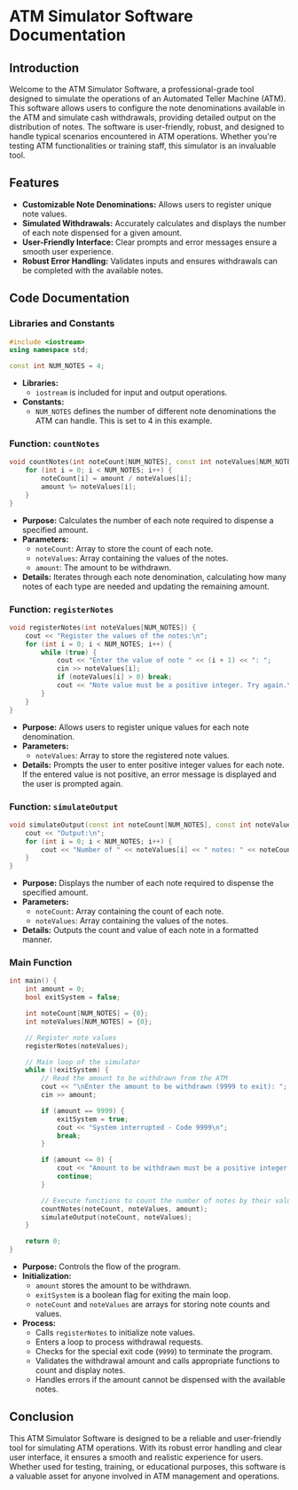 # ATM Simulator Software Documentation

## Introduction

Welcome to the ATM Simulator Software, a professional-grade tool designed to simulate the operations of an Automated Teller Machine (ATM). This software allows users to configure the note denominations available in the ATM and simulate cash withdrawals, providing detailed output on the distribution of notes. The software is user-friendly, robust, and designed to handle typical scenarios encountered in ATM operations. Whether you're testing ATM functionalities or training staff, this simulator is an invaluable tool.

## Features

- **Customizable Note Denominations:** Allows users to register unique note values.
- **Simulated Withdrawals:** Accurately calculates and displays the number of each note dispensed for a given amount.
- **User-Friendly Interface:** Clear prompts and error messages ensure a smooth user experience.
- **Robust Error Handling:** Validates inputs and ensures withdrawals can be completed with the available notes.

## Code Documentation

### Libraries and Constants

```cpp
#include <iostream>
using namespace std;

const int NUM_NOTES = 4;
```

- **Libraries:**
  - `iostream` is included for input and output operations.
- **Constants:**
  - `NUM_NOTES` defines the number of different note denominations the ATM can handle. This is set to 4 in this example.

### Function: `countNotes`

```cpp
void countNotes(int noteCount[NUM_NOTES], const int noteValues[NUM_NOTES], int amount) {
    for (int i = 0; i < NUM_NOTES; i++) {
        noteCount[i] = amount / noteValues[i];
        amount %= noteValues[i];
    }
}
```

- **Purpose:** Calculates the number of each note required to dispense a specified amount.
- **Parameters:**
  - `noteCount`: Array to store the count of each note.
  - `noteValues`: Array containing the values of the notes.
  - `amount`: The amount to be withdrawn.
- **Details:** Iterates through each note denomination, calculating how many notes of each type are needed and updating the remaining amount.

### Function: `registerNotes`

```cpp
void registerNotes(int noteValues[NUM_NOTES]) {
    cout << "Register the values of the notes:\n";
    for (int i = 0; i < NUM_NOTES; i++) {
        while (true) {
            cout << "Enter the value of note " << (i + 1) << ": ";
            cin >> noteValues[i];
            if (noteValues[i] > 0) break;
            cout << "Note value must be a positive integer. Try again.\n";
        }
    }
}
```

- **Purpose:** Allows users to register unique values for each note denomination.
- **Parameters:** 
  - `noteValues`: Array to store the registered note values.
- **Details:** Prompts the user to enter positive integer values for each note. If the entered value is not positive, an error message is displayed and the user is prompted again.

### Function: `simulateOutput`

```cpp
void simulateOutput(const int noteCount[NUM_NOTES], const int noteValues[NUM_NOTES]) {
    cout << "Output:\n";
    for (int i = 0; i < NUM_NOTES; i++) {
        cout << "Number of " << noteValues[i] << " notes: " << noteCount[i] << "\n";
    }
}
```

- **Purpose:** Displays the number of each note required to dispense the specified amount.
- **Parameters:**
  - `noteCount`: Array containing the count of each note.
  - `noteValues`: Array containing the values of the notes.
- **Details:** Outputs the count and value of each note in a formatted manner.

### Main Function

```cpp
int main() {
    int amount = 0;
    bool exitSystem = false;

    int noteCount[NUM_NOTES] = {0};
    int noteValues[NUM_NOTES] = {0};

    // Register note values
    registerNotes(noteValues);

    // Main loop of the simulator
    while (!exitSystem) {
        // Read the amount to be withdrawn from the ATM
        cout << "\nEnter the amount to be withdrawn (9999 to exit): ";
        cin >> amount;

        if (amount == 9999) {
            exitSystem = true;
            cout << "System interrupted - Code 9999\n";
            break;
        }

        if (amount <= 0) {
            cout << "Amount to be withdrawn must be a positive integer. Try again.\n";
            continue;
        }

        // Execute functions to count the number of notes by their value
        countNotes(noteCount, noteValues, amount);
        simulateOutput(noteCount, noteValues);
    }

    return 0;
}
```

- **Purpose:** Controls the flow of the program.
- **Initialization:**
  - `amount` stores the amount to be withdrawn.
  - `exitSystem` is a boolean flag for exiting the main loop.
  - `noteCount` and `noteValues` are arrays for storing note counts and values.
- **Process:**
  - Calls `registerNotes` to initialize note values.
  - Enters a loop to process withdrawal requests.
  - Checks for the special exit code (`9999`) to terminate the program.
  - Validates the withdrawal amount and calls appropriate functions to count and display notes.
  - Handles errors if the amount cannot be dispensed with the available notes.

## Conclusion

This ATM Simulator Software is designed to be a reliable and user-friendly tool for simulating ATM operations. With its robust error handling and clear user interface, it ensures a smooth and realistic experience for users. Whether used for testing, training, or educational purposes, this software is a valuable asset for anyone involved in ATM management and operations.
